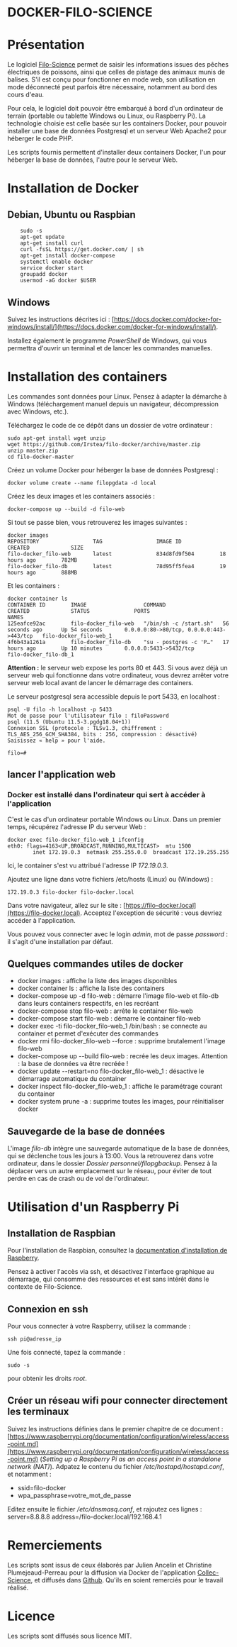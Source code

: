 DOCKER-FILO-SCIENCE
==================
# Présentation

Le logiciel [Filo-Science](https://github.com/Irstea/filo-science) permet de saisir les informations issues des pêches électriques de poissons, ainsi que celles de pistage des animaux munis de balises. S'il est conçu pour fonctionner en mode web, son utilisation en mode déconnecté peut parfois être nécessaire, notamment au bord des cours d'eau.

Pour cela, le logiciel doit pouvoir être embarqué à bord d'un ordinateur de terrain (portable ou tablette Windows ou Linux, ou Raspberry Pi). La technologie choisie est celle basée sur les containers Docker, pour pouvoir installer une base de données Postgresql et un serveur Web Apache2 pour héberger le code PHP.

Les scripts fournis permettent d'installer deux containers Docker, l'un pour héberger la base de données, l'autre pour le serveur Web.

# Installation de Docker
## Debian, Ubuntu ou Raspbian

```
    sudo -s
    apt-get update
    apt-get install curl
    curl -fsSL https://get.docker.com/ | sh
    apt-get install docker-compose
    systemctl enable docker
    service docker start
    groupadd docker
    usermod -aG docker $USER
```
## Windows
Suivez les instructions décrites ici : [https://docs.docker.com/docker-for-windows/install/](https://docs.docker.com/docker-for-windows/install/).

Installez également le programme *PowerShell* de Windows, qui vous permettra d'ouvrir un terminal et de lancer les commandes manuelles.

# Installation des containers
Les commandes sont données pour Linux. Pensez à adapter la démarche à Windows (téléchargement manuel depuis un navigateur, décompression avec Windows, etc.).

Téléchargez le code de ce dépôt dans un dossier de votre ordinateur :
```
sudo apt-get install wget unzip
wget https://github.com/Irstea/filo-docker/archive/master.zip
unzip master.zip
cd filo-docker-master
```
Créez un volume Docker pour héberger la base de données Postgresql :
```
docker volume create --name filopgdata -d local
```
Créez les deux images et les containers associés :
```
docker-compose up --build -d filo-web
```
Si tout se passe bien, vous retrouverez les images suivantes :
```
docker images
REPOSITORY                 TAG                 IMAGE ID            CREATED             SIZE
filo-docker_filo-web       latest              834d8fd9f504        18 hours ago        782MB
filo-docker_filo-db        latest              78d95ff5fea4        19 hours ago        888MB
```

Et les containers :
```
docker container ls
CONTAINER ID        IMAGE                  COMMAND                  CREATED             STATUS              PORTS                                      NAMES
125eafce92ac        filo-docker_filo-web   "/bin/sh -c /start.sh"   56 seconds ago      Up 54 seconds       0.0.0.0:80->80/tcp, 0.0.0.0:443->443/tcp   filo-docker_filo-web_1
4f6b43a1261a        filo-docker_filo-db    "su - postgres -c 'P…"   17 hours ago        Up 10 minutes       0.0.0.0:5433->5432/tcp                     filo-docker_filo-db_1
```

**Attention :** le serveur web expose les ports 80 et 443. Si vous avez déjà un serveur web qui fonctionne dans votre ordinateur, vous devrez arrêter votre serveur web local avant de lancer le démarrage des containers.

Le serveur postgresql sera accessible depuis le port 5433, en localhost :
```
psql -U filo -h localhost -p 5433
Mot de passe pour l'utilisateur filo : filoPassword
psql (11.5 (Ubuntu 11.5-3.pgdg18.04+1))
Connexion SSL (protocole : TLSv1.3, chiffrement : TLS_AES_256_GCM_SHA384, bits : 256, compression : désactivé)
Saisissez « help » pour l'aide.

filo=#
```
## lancer l'application web
### Docker est installé dans l'ordinateur qui sert à accéder à l'application
C'est le cas d'un ordinateur portable Windows ou Linux. Dans un premier temps, récupérez l'adresse IP du serveur Web :
```
docker exec filo-docker_filo-web_1 ifconfig
eth0: flags=4163<UP,BROADCAST,RUNNING,MULTICAST>  mtu 1500
        inet 172.19.0.3  netmask 255.255.0.0  broadcast 172.19.255.255
```
Ici, le container s'est vu attribué l'adresse IP *172.19.0.3*.

Ajoutez une ligne dans votre fichiers /etc/hosts (Linux) ou    (Windows) :
```
172.19.0.3 filo-docker filo-docker.local
```
Dans votre navigateur, allez sur le site : [https://filo-docker.local](https://filo-docker.local). Acceptez l'exception de sécurité : vous devriez accéder à l'application.

Vous pouvez vous connecter avec le login *admin*, mot de passe *password* : il s'agit d'une installation par défaut.

## Quelques commandes utiles de docker

* docker images : affiche la liste des images disponibles
* docker container ls : affiche la liste des containers
* docker-compose up -d filo-web : démarre l'image filo-web et filo-db dans leurs containers respectifs, en les recréant
* docker-compose stop filo-web : arrête le container filo-web
* docker-compose start filo-web : démarre le container filo-web
* docker exec -ti filo-docker_filo-web_1 /bin/bash : se connecte au container et permet d'exécuter des commandes
* docker rmi filo-docker_filo-web --force : supprime brutalement l'image filo-web
* docker-compose up --build filo-web : recrée les deux images. Attention : la base de données va être recréée !
* docker update --restart=no filo-docker_filo-web_1 : désactive le démarrage automatique du container
* docker inspect filo-docker_filo-web_1 : affiche le paramétrage courant du container
* docker system prune -a : supprime toutes les images, pour réinitialiser docker

## Sauvegarde de la base de données
L'image *filo-db* intègre une sauvegarde automatique de la base de données, qui se déclenche tous les jours à 13:00. Vous la retrouverez dans votre ordinateur, dans le dossier *Dossier personnel/filopgbackup*. Pensez à la déplacer vers un autre emplacement sur le réseau, pour éviter de tout perdre en cas de crash ou de vol de l'ordinateur.


# Utilisation d'un Raspberry Pi
## Installation de Raspbian

Pour l'installation de Raspbian, consultez la [documentation d'installation de Raspberry](https://www.raspberrypi.org/documentation/).

Pensez à activer l'accès via ssh, et désactivez l'interface graphique au démarrage, qui consomme des ressources et est sans intérêt dans le contexte de Filo-Science.

## Connexion en ssh
Pour vous connecter à votre Raspberry, utilisez la commande :
```
ssh pi@adresse_ip
```
Une fois connecté, tapez la commande :
```
sudo -s
```
pour obtenir les droits *root*.

## Créer un réseau wifi pour connecter directement les terminaux

Suivez les instructions définies dans le premier chapitre de ce document : [https://www.raspberrypi.org/documentation/configuration/wireless/access-point.md](https://www.raspberrypi.org/documentation/configuration/wireless/access-point.md) (*Setting up a Raspberry Pi as an access point in a standalone network (NAT)*). 
Adpatez le contenu du fichier */etc/hostapd/hostapd.conf*, et notamment :
* ssid=filo-docker
* wpa_passphrase=votre_mot_de_passe

Editez ensuite le fichier */etc/dnsmasq.conf*, et rajoutez ces lignes :
server=8.8.8.8
address=/filo-docker.local/192.168.4.1



# Remerciements

Les scripts sont issus de ceux élaborés par Julien Ancelin et Christine Plumejeaud-Perreau pour la diffusion via Docker de l'application [Collec-Science](https://github.com/Irstea/collec), et diffusés dans [Github](https://github.com/jancelin/docker-collec). Qu'ils en soient remerciés pour le travail réalisé.

# Licence

Les scripts sont diffusés sous licence MIT.